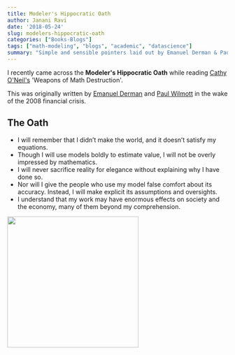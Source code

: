 ```yaml
---
title: Modeler's Hippocratic Oath
author: Janani Ravi
date: '2018-05-24'
slug: modelers-hippocratic-oath
categories: ["Books-Blogs"]
tags: ["math-modeling", "blogs", "academic", "datascience"]
summary: "Simple and sensible pointers laid out by Emanuel Derman & Paul Wilmott."
---
```


I recently came across the **Modeler's Hippocratic Oath** while reading [Cathy O'Neil's](//twitter.com/mathbabedotorg) 'Weapons of Math Destruction'.

This was originally written by [Emanuel Derman](//twitter.com/EmanuelDerman) and [Paul Wilmott](//twitter.com/wilmott) in the wake of the 2008 financial crisis.

## The Oath
* I will remember that I didn’t make the world, and it doesn’t satisfy my equations.
* Though I will use models boldly to estimate value, I will not be overly impressed by mathematics.
* I will never sacrifice reality for elegance without explaining why I have done so.
* Nor will I give the people who use my model false comfort about its accuracy. Instead, I will make explicit its assumptions and oversights.
* I understand that my work may have enormous effects on society and the economy, many of them beyond my comprehension.
<img src="/post/2018-05-24-modelers-hippocratic-oath-md_files/modelers_hippocratic_oath.jpg" alt="" width="300px" height="300px"/>